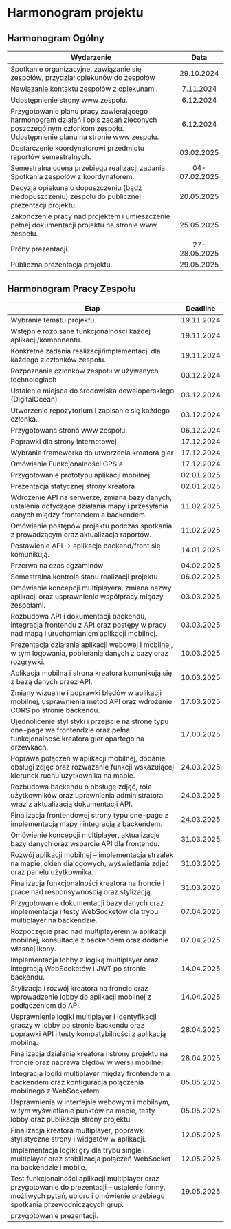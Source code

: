 # Harmonogram projektu

## Harmonogram Ogólny

| Wydarzenie                                                                                                                                                     |     Data      |
| -------------------------------------------------------------------------------------------------------------------------------------------------------------- | :-----------: |
| Spotkanie organizacyjne, zawiązanie się zespołów, przydział opiekunów do zespołów                                                                              |  29.10.2024   |
| Nawiązanie kontaktu zespołów z opiekunami.                                                                                                                     |   7.11.2024   |
| Udostępnienie strony www zespołu.                                                                                                                              |   6.12.2024   |
| Przygotowanie planu pracy zawierającego harmonogram działań i opis zadań zleconych poszczególnym członkom zespołu. Udostępnienie planu na stronie www zespołu. |   6.12.2024   |
| Dostarczenie koordynatorowi przedmiotu raportów semestralnych.                                                                                                 |  03.02.2025   |
| Semestralna ocena przebiegu realizacji zadania. Spotkania zespołów z koordynatorem.                                                                            | 04-07.02.2025 |
| Decyzja opiekuna o dopuszczeniu (bądź niedopuszczeniu) zespołu do publicznej prezentacji projektu.                                                             |  20.05.2025   |
| Zakończenie pracy nad projektem i umieszczenie pełnej dokumentacji projektu na stronie www zespołu.                                                            |  25.05.2025   |
| Próby prezentacji.                                                                                                                                             | 27-28.05.2025 |
| Publiczna prezentacja projektu.                                                                                                                                |  29.05.2025   |

## Harmonogram Pracy Zespołu

| Etap                                                                                                                                                                           |  Deadline  |
| ------------------------------------------------------------------------------------------------------------------------------------------------------------------------------ | :--------: |
| Wybranie tematu projektu.                                                                                                                                                      | 19.11.2024 |
| Wstępnie rozpisane funkcjonalności każdej aplikacji/komponentu.                                                                                                                | 19.11.2024 |
| Konkretne zadania realizacji/implementacji dla każdego z członków zespołu.                                                                                                     | 19.11.2024 |
| Rozpoznanie członków zespołu w używanych technologiach                                                                                                                         | 03.12.2024 |
| Ustalenie miejsca do środowiska deweloperskiego (DigitalOcean)                                                                                                                 | 03.12.2024 |
| Utworzenie repozytorium i zapisanie się każdego członka.                                                                                                                       | 03.12.2024 |
| Przygotowana strona www zespołu.                                                                                                                                               | 06.12.2024 |
| Poprawki dla strony internetowej                                                                                                                                               | 17.12.2024 |
| Wybranie frameworka do utworzenia kreatora gier                                                                                                                                | 17.12.2024 |
| Omówienie Funkcjonalności GPS'a                                                                                                                                                | 17.12.2024 |
| Przygotowanie prototypu aplikacji mobilnej.                                                                                                                                    | 02.01.2025 |
| Prezentacja statycznej strony kreatora                                                                                                                                         | 02.01.2025 |
| Wdrożenie API na serwerze, zmiana bazy danych, ustalenia dotyczące działania mapy i przesyłania danych między frontendem a backendem.                                          | 11.02.2025 |
| Omówienie postępów projektu podczas spotkania z prowadzącym oraz aktualizacja raportów.                                                                                        | 11.02.2025 |
| Postawienie API -> aplikacje backend/front się komunikują.                                                                                                                     | 14.01.2025 |
| Przerwa na czas egzaminów                                                                                                                                                      | 04.02.2025 |
| Semestralna kontrola stanu realizacji projektu                                                                                                                                 | 06.02.2025 |
| Omówienie koncepcji multiplayera, zmiana nazwy aplikacji oraz usprawnienie współpracy między zespołami.                                                                        | 03.03.2025 |
| Rozbudowa API i dokumentacji backendu, integracja frontendu z API oraz postępy w pracy nad mapą i uruchamianiem aplikacji mobilnej.                                            | 03.03.2025 |
| Prezentacja działania aplikacji webowej i mobilnej, w tym logowania, pobierania danych z bazy oraz rozgrywki.                                                                  | 10.03.2025 |
| Aplikacja mobilna i strona kreatora komunikują się z bazą danych przez API.                                                                                                    | 10.03.2025 |
| Zmiany wizualne i poprawki błędów w aplikacji mobilnej, usprawnienia metod API oraz wdrożenie CORS po stronie backendu.                                                        | 17.03.2025 |
| Ujednolicenie stylistyki i przejście na stronę typu one-page we frontendzie oraz pełna funkcjonalność kreatora gier opartego na drzewkach.                                     | 17.03.2025 |
| Poprawa połączeń w aplikacji mobilnej, dodanie obsługi zdjęć oraz rozważanie funkcji wskazującej kierunek ruchu użytkownika na mapie.                                          | 24.03.2025 |
| Rozbudowa backendu o obsługę zdjęć, role użytkowników oraz uprawnienia administratora wraz z aktualizacją dokumentacji API.                                                    | 24.03.2025 |
| Finalizacja frontendowej strony typu one-page z implementacją mapy i integracją z backendem.                                                                                   | 24.03.2025 |
| Omówienie koncepcji multiplayer, aktualizacje bazy danych oraz wsparcie API dla frontendu.                                                                                     | 31.03.2025 |
| Rozwój aplikacji mobilnej – implementacja strzałek na mapie, okien dialogowych, wyświetlania zdjęć oraz panelu użytkownika.                                                    | 31.03.2025 |
| Finalizacja funkcjonalności kreatora na froncie i prace nad responsywnością oraz stylizacją.                                                                                   | 31.03.2025 |
| Przygotowanie dokumentacji bazy danych oraz implementacja i testy WebSocketów dla trybu multiplayer na backendzie.                                                             | 07.04.2025 |
| Rozpoczęcie prac nad multiplayerem w aplikacji mobilnej, konsultacje z backendem oraz dodanie własnej ikony.                                                                   | 07.04.2025 |
| Implementacja lobby z logiką multiplayer oraz integracją WebSocketów i JWT po stronie backendu.                                                                                | 14.04.2025 |
| Stylizacja i rozwój kreatora na froncie oraz wprowadzenie lobby do aplikacji mobilnej z podłączeniem do API.                                                                   | 14.04.2025 |
| Usprawnienie logiki multiplayer i identyfikacji graczy w lobby po stronie backendu oraz poprawki API i testy kompatybilności z aplikacją mobilną.                              | 28.04.2025 |
| Finalizacja działania kreatora i strony projektu na froncie oraz naprawa błędów w wersji mobilnej                                                                              | 28.04.2025 |
| Integracja logiki multiplayer między frontendem a backendem oraz konfiguracja połączenia mobilnego z WebSocketem.                                                              | 05.05.2025 |
| Usprawnienia w interfejsie webowym i mobilnym, w tym wyświetlanie punktów na mapie, testy lobby oraz publikacja strony projektu                                                | 05.05.2025 |
| Finalizacja kreatora multiplayer, poprawki stylistyczne strony i widgetów w aplikacji.                                                                                         | 12.05.2025 |
| Implementacja logiki gry dla trybu single i multiplayer oraz stabilizacja połączeń WebSocket na backendzie i mobile.                                                           | 12.05.2025 |
| Test funkcjonalności aplikacji multiplayer oraz przygotowanie do prezentacji – ustalenie formy, możliwych pytań, ubioru i omówienie przebiegu spotkania przewodniczących grup. | 19.05.2025 |
| przygotowanie prezentacji.                                                                                                                                                     |            |
